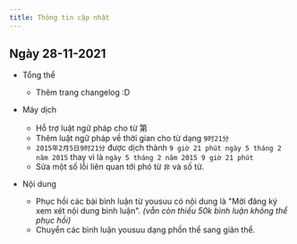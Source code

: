 ```yaml
---
title: Thông tin cập nhật
---
```


## Ngày 28-11-2021

- Tổng thể

  - Thêm trang changelog :D

- Máy dịch

  - Hỗ trợ luật ngữ pháp cho từ <x-t>第</x-t>
  - Thêm luật ngữ pháp về thời gian cho từ dạng `9时21分`
  - `2015年2月5日9时21分` được dịch thành `9 giờ 21 phút ngày 5 tháng 2 năm 2015` thay vì là `ngày 5 tháng 2 năm 2015 9 giờ 21 phút`
  - Sửa một số lỗi liên quan tới phó từ `非` và số từ.

- Nội dung
  - Phục hồi các bài bình luận từ yousuu có nội dung là "Mời đăng ký xem xét nội dung bình luận".
    _(vẫn còn thiếu 50k bình luận không thể phục hồi)_
  - Chuyển các bình luận yousuu dạng phồn thể sang giản thể.
